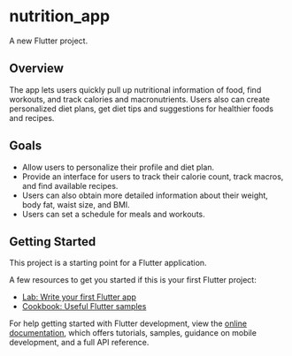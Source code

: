 # nutrition_app

A new Flutter project.

## Overview
The app lets users quickly pull up nutritional information of food, find workouts, and track calories and macronutrients. Users also can create personalized diet plans, get diet tips and suggestions for healthier foods and recipes.

## Goals
- Allow users to personalize their profile and diet plan.
- Provide an interface for users to track their calorie count, track macros, and find available recipes.
- Users can also obtain more detailed information about their weight, body fat, waist size, and BMI.
- Users can set a schedule for meals and workouts.

## Getting Started

This project is a starting point for a Flutter application.

A few resources to get you started if this is your first Flutter project:

- [Lab: Write your first Flutter app](https://docs.flutter.dev/get-started/codelab)
- [Cookbook: Useful Flutter samples](https://docs.flutter.dev/cookbook)

For help getting started with Flutter development, view the
[online documentation](https://docs.flutter.dev/), which offers tutorials,
samples, guidance on mobile development, and a full API reference.
